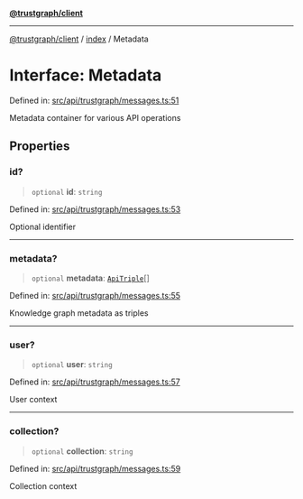 [**@trustgraph/client**](../../README.md)

***

[@trustgraph/client](../../README.md) / [index](../README.md) / Metadata

# Interface: Metadata

Defined in: [src/api/trustgraph/messages.ts:51](https://github.com/trustgraph-ai/trustgraph-ts-client/blob/24d0d0886a310c1fecf9e6fc95cd3a24cf32c92e/src/api/trustgraph/messages.ts#L51)

Metadata container for various API operations

## Properties

### id?

> `optional` **id**: `string`

Defined in: [src/api/trustgraph/messages.ts:53](https://github.com/trustgraph-ai/trustgraph-ts-client/blob/24d0d0886a310c1fecf9e6fc95cd3a24cf32c92e/src/api/trustgraph/messages.ts#L53)

Optional identifier

***

### metadata?

> `optional` **metadata**: [`ApiTriple`](ApiTriple.md)[]

Defined in: [src/api/trustgraph/messages.ts:55](https://github.com/trustgraph-ai/trustgraph-ts-client/blob/24d0d0886a310c1fecf9e6fc95cd3a24cf32c92e/src/api/trustgraph/messages.ts#L55)

Knowledge graph metadata as triples

***

### user?

> `optional` **user**: `string`

Defined in: [src/api/trustgraph/messages.ts:57](https://github.com/trustgraph-ai/trustgraph-ts-client/blob/24d0d0886a310c1fecf9e6fc95cd3a24cf32c92e/src/api/trustgraph/messages.ts#L57)

User context

***

### collection?

> `optional` **collection**: `string`

Defined in: [src/api/trustgraph/messages.ts:59](https://github.com/trustgraph-ai/trustgraph-ts-client/blob/24d0d0886a310c1fecf9e6fc95cd3a24cf32c92e/src/api/trustgraph/messages.ts#L59)

Collection context
